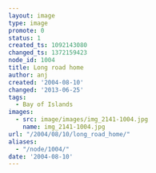 ```yaml
---
layout: image
type: image
promote: 0
status: 1
created_ts: 1092143080
changed_ts: 1372159423
node_id: 1004
title: Long road home
author: anj
created: '2004-08-10'
changed: '2013-06-25'
tags:
  - Bay of Islands
images:
  - src: image/images/img_2141-1004.jpg
    name: img_2141-1004.jpg
url: "/2004/08/10/long_road_home/"
aliases:
  - "/node/1004/"
date: '2004-08-10'
---
```


